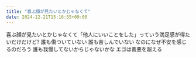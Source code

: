 ```yaml
---
title: "喜ぶ顔が見たいとかじゃなくて"
date: 2024-12-21T15:16:55+09:00
---
```

喜ぶ顔が見たいとかじゃなくて「他人にいいことをした」っていう満足感が得たいだけだけど?
誰も傷ついていない
誰も苦しんでいない
なのになぜ不安を感じるのだろう
誰も我慢してないからじゃないかな
エゴは善悪を超える
